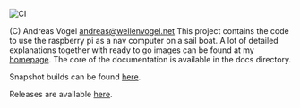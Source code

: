 ![CI](https://github.com/wellenvogel/avnav/workflows/CI/badge.svg)

(C) Andreas Vogel andreas@wellenvogel.net
This project contains the code to use the raspberry pi as a nav computer on a sail boat.
A lot of detailed explanations together with ready to go images can be found at my [homepage](http://www.wellenvogel.net/software/avnav/index.php).
The core of the documentation is available in the docs directory.

Snapshot builds can be found [here](https://www.wellenvogel.net/software/avnav/downloads/daily/fr).

Releases are available [here](https://www.wellenvogel.net/software/avnav/downloads/release/fr).

	
